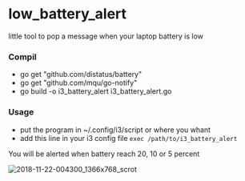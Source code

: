 # low_battery_alert
little tool to pop a message when your laptop battery is low

### Compil

- go get "github.com/distatus/battery"
- go get "github.com/mqu/go-notify"
- go build -o i3_battery_alert i3_battery_alert.go 

### Usage

- put the program in ~/.config/i3/script or where you whant
- add this line in your i3 config file `exec /path/to/i3_battery_alert`

You will be alerted when battery reach 20, 10 or 5 percent

![2018-11-22-004300_1366x768_scrot](https://user-images.githubusercontent.com/9384676/48859082-b7b72580-edef-11e8-9c27-4d2b59f5cff8.png)

